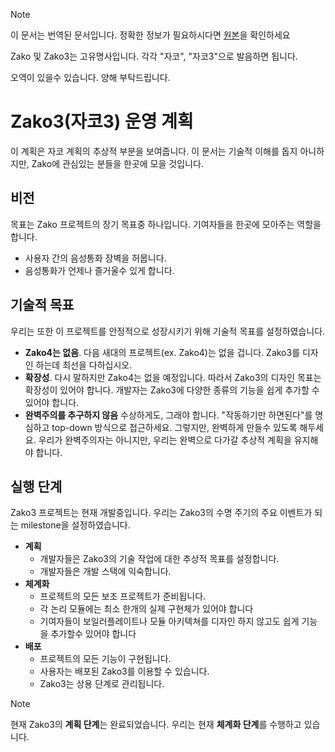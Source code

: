 > [!NOTE]
> 이 문서는 번역된 문서입니다. 정확한 정보가 필요하시다면 [원본](github.com/zako-ac/zako3/blob/main/docs/en/project.md)을 확인하세요
>
> Zako 및 Zako3는 고유명사입니다. 각각 "자코", "자코3"으로 발음하면 됩니다.
> 
> 오역이 있을수 있습니다. 양해 부탁드립니다.

# Zako3(자코3) 운영 계획
이 계획은 자코 계획의 추상적 부분을 보여줍니다. 이 문서는 기술적 이해를 돕지 아니하지만, Zako에 관심있는 분들을 한곳에 모을 것입니다.

## 비전
목표는 Zako 프로젝트의 장기 목표중 하나입니다. 기여자들을 한곳에 모아주는 역할을 합니다.
- 사용자 간의 음성통화 장벽을 허뭅니다.
- 음성통화가 언제나 즐거울수 있게 합니다.

## 기술적 목표
우리는 또한 이 프로젝트를 안정적으로 성장시키기 위해 기술적 목표를 설정하였습니다.
- **Zako4는 없음**. 다음 새대의 프로젝트(ex. Zako4)는 없을 겁니다. Zako3를 디자인 하는데 최선을 다하십시오.
- **확장성**. 다시 말하지만 Zako4는 없을 예정입니다. 따라서 Zako3의 디자인 목표는 확장성이 있어야 합니다. 개발자는 Zako3에 다양한 종류의 기능을 쉽게 추가할 수 있어야 합니다.
- **완벽주의를 추구하지 않음** 수상하게도, 그래야 합니다. "작동하기만 하면된다"를 명심하고 top-down 방식으로 접근하세요. 그렇지만, 완벽하게 만들수 있도록 해두세요. 우리가 완벽주의자는 아니지만, 우리는 완벽으로 다가갈 추상적 계획을 유지해야 합니다.

## 실행 단계
Zako3 프로젝트는 현재 개발중입니다. 우리는 Zako3의 수명 주기의 주요 이벤트가 되는 milestone을 설정하였습니다.
- **계획**
    - 개발자들은 Zako3의 기술 작업에 대한 추상적 목표를 설정합니다.
    - 개발자들은 개발 스택에 익숙합니다.
- **체계화**
    - 프로젝트의 모든 보조 프로젝트가 준비됩니다.
    - 각 논리 모듈에는 최소 한개의 실제 구현체가 있어야 합니다
    - 기여자들이 보일러플레이트나 모듈 아키텍쳐를 디자인 하지 않고도 쉽게 기능을 추가할수 있어야 합니다
- **배포**
    - 프로젝트의 모든 기능이 구현됩니다.
    - 사용자는 배포된 Zako3를 이용할 수 있습니다.
    - Zako3는 상용 단계로 관리됩니다.

> [!NOTE]
> 현재 Zako3의 **계획 단계**는 완료되었습니다. 우리는 현재 **체계화 단계**를 수행하고 있습니다.


[^1]: 이 계획은 자코의 전체 계획을 아우르기 때문에, 우리는 이것을 Zako3라고 부르지 않고, Zako라고 부릅니다.We say it not as Zako3 but as Zako, as it is an entire plan of Zako.
